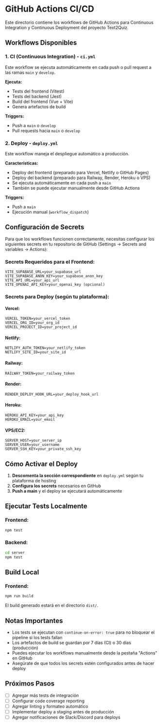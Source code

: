 # GitHub Actions CI/CD

Este directorio contiene los workflows de GitHub Actions para Continuous Integration y Continuous Deployment del proyecto Text2Quiz.

## Workflows Disponibles

### 1. CI (Continuous Integration) - `ci.yml`

Este workflow se ejecuta automáticamente en cada push o pull request a las ramas `main` y `develop`.

**Ejecuta:**
- Tests del frontend (Vitest)
- Tests del backend (Jest)
- Build del frontend (Vue + Vite)
- Genera artefactos de build

**Triggers:**
- Push a `main` o `develop`
- Pull requests hacia `main` o `develop`

### 2. Deploy - `deploy.yml`

Este workflow maneja el despliegue automático a producción.

**Características:**
- Deploy del frontend (preparado para Vercel, Netlify o GitHub Pages)
- Deploy del backend (preparado para Railway, Render, Heroku o VPS)
- Se ejecuta automáticamente en cada push a `main`
- También se puede ejecutar manualmente desde GitHub Actions

**Triggers:**
- Push a `main`
- Ejecución manual (`workflow_dispatch`)

## Configuración de Secrets

Para que los workflows funcionen correctamente, necesitas configurar los siguientes secrets en tu repositorio de GitHub (Settings → Secrets and variables → Actions):

### Secrets Requeridos para el Frontend:

```
VITE_SUPABASE_URL=your_supabase_url
VITE_SUPABASE_ANON_KEY=your_supabase_anon_key
VITE_API_URL=your_api_url
VITE_OPENAI_API_KEY=your_openai_key (opcional)
```

### Secrets para Deploy (según tu plataforma):

#### Vercel:
```
VERCEL_TOKEN=your_vercel_token
VERCEL_ORG_ID=your_org_id
VERCEL_PROJECT_ID=your_project_id
```

#### Netlify:
```
NETLIFY_AUTH_TOKEN=your_netlify_token
NETLIFY_SITE_ID=your_site_id
```

#### Railway:
```
RAILWAY_TOKEN=your_railway_token
```

#### Render:
```
RENDER_DEPLOY_HOOK_URL=your_deploy_hook_url
```

#### Heroku:
```
HEROKU_API_KEY=your_api_key
HEROKU_EMAIL=your_email
```

#### VPS/EC2:
```
SERVER_HOST=your_server_ip
SERVER_USER=your_username
SERVER_SSH_KEY=your_private_ssh_key
```

## Cómo Activar el Deploy

1. **Descomenta la sección correspondiente** en `deploy.yml` según tu plataforma de hosting
2. **Configura los secrets** necesarios en GitHub
3. **Push a main** y el deploy se ejecutará automáticamente

## Ejecutar Tests Localmente

### Frontend:
```bash
npm test
```

### Backend:
```bash
cd server
npm test
```

## Build Local

### Frontend:
```bash
npm run build
```

El build generado estará en el directorio `dist/`.

## Notas Importantes

- Los tests se ejecutan con `continue-on-error: true` para no bloquear el pipeline si los tests fallan
- Los artefactos de build se guardan por 7 días (CI) o 30 días (producción)
- Puedes ejecutar los workflows manualmente desde la pestaña "Actions" en GitHub
- Asegúrate de que todos los secrets estén configurados antes de hacer deploy

## Próximos Pasos

- [ ] Agregar más tests de integración
- [ ] Configurar code coverage reporting
- [ ] Agregar linting y formateo automático
- [ ] Implementar deploy a staging antes de producción
- [ ] Agregar notificaciones de Slack/Discord para deploys
